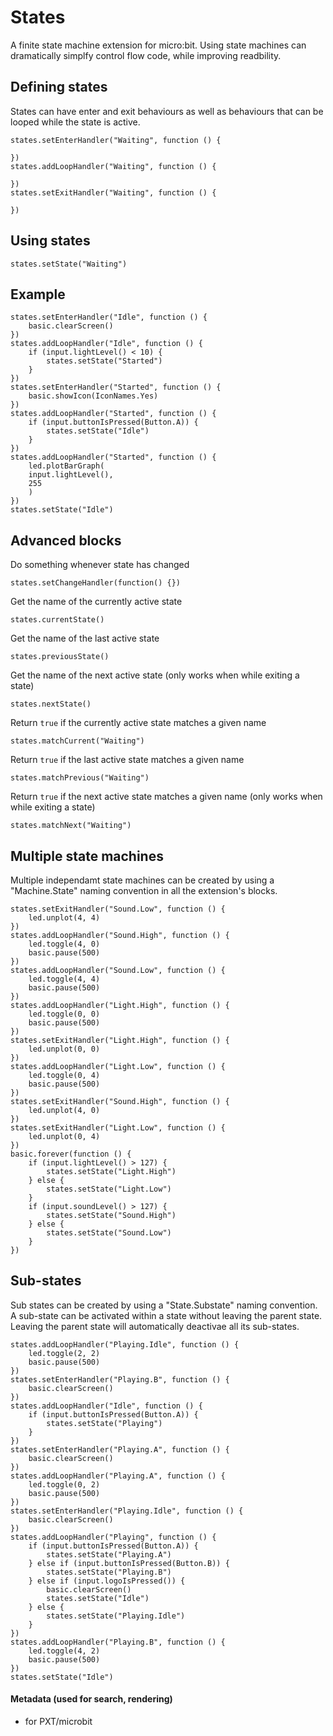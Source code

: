 # States
A finite state machine extension for micro:bit.
Using state machines can dramatically simplfy control flow code, while improving readbility.

## Defining states
States can have enter and exit behaviours as well as behaviours that can be looped while the state is active.

```blocks
states.setEnterHandler("Waiting", function () {
    
})
states.addLoopHandler("Waiting", function () {
    
})
states.setExitHandler("Waiting", function () {
    
})
```
## Using states
```blocks
states.setState("Waiting")
```
## Example
```blocks
states.setEnterHandler("Idle", function () {
    basic.clearScreen()
})
states.addLoopHandler("Idle", function () {
    if (input.lightLevel() < 10) {
        states.setState("Started")
    }
})
states.setEnterHandler("Started", function () {
    basic.showIcon(IconNames.Yes)
})
states.addLoopHandler("Started", function () {
    if (input.buttonIsPressed(Button.A)) {
        states.setState("Idle")
    }
})
states.addLoopHandler("Started", function () {
    led.plotBarGraph(
    input.lightLevel(),
    255
    )
})
states.setState("Idle")
```
## Advanced blocks
Do something whenever state has changed
```blocks
states.setChangeHandler(function() {})
```
Get the name of the currently active state
```blocks
states.currentState()
```
Get the name of the last active state
```blocks
states.previousState()
```
Get the name of the next active state (only works when while exiting a state)
```blocks
states.nextState()
```
Return `true` if the currently active state matches a given name
```blocks
states.matchCurrent("Waiting")
```
Return `true` if the last active state matches a given name
```blocks
states.matchPrevious("Waiting")
```
Return `true` if the next active state matches a given name (only works when while exiting a state)
```blocks
states.matchNext("Waiting")
```

## Multiple state machines
Multiple independamt state machines can be created by using a "Machine.State" naming convention in all the extension's blocks.
```blocks
states.setExitHandler("Sound.Low", function () {
    led.unplot(4, 4)
})
states.addLoopHandler("Sound.High", function () {
    led.toggle(4, 0)
    basic.pause(500)
})
states.addLoopHandler("Sound.Low", function () {
    led.toggle(4, 4)
    basic.pause(500)
})
states.addLoopHandler("Light.High", function () {
    led.toggle(0, 0)
    basic.pause(500)
})
states.setExitHandler("Light.High", function () {
    led.unplot(0, 0)
})
states.addLoopHandler("Light.Low", function () {
    led.toggle(0, 4)
    basic.pause(500)
})
states.setExitHandler("Sound.High", function () {
    led.unplot(4, 0)
})
states.setExitHandler("Light.Low", function () {
    led.unplot(0, 4)
})
basic.forever(function () {
    if (input.lightLevel() > 127) {
        states.setState("Light.High")
    } else {
        states.setState("Light.Low")
    }
    if (input.soundLevel() > 127) {
        states.setState("Sound.High")
    } else {
        states.setState("Sound.Low")
    }
})
```

## Sub-states
Sub states can be created by using a "State.Substate" naming convention.
A sub-state can be activated within a state without leaving the parent state.
Leaving the parent state will automatically deactivae all its sub-states.
```blocks
states.addLoopHandler("Playing.Idle", function () {
    led.toggle(2, 2)
    basic.pause(500)
})
states.setEnterHandler("Playing.B", function () {
    basic.clearScreen()
})
states.addLoopHandler("Idle", function () {
    if (input.buttonIsPressed(Button.A)) {
        states.setState("Playing")
    }
})
states.setEnterHandler("Playing.A", function () {
    basic.clearScreen()
})
states.addLoopHandler("Playing.A", function () {
    led.toggle(0, 2)
    basic.pause(500)
})
states.setEnterHandler("Playing.Idle", function () {
    basic.clearScreen()
})
states.addLoopHandler("Playing", function () {
    if (input.buttonIsPressed(Button.A)) {
        states.setState("Playing.A")
    } else if (input.buttonIsPressed(Button.B)) {
        states.setState("Playing.B")
    } else if (input.logoIsPressed()) {
        basic.clearScreen()
        states.setState("Idle")
    } else {
        states.setState("Playing.Idle")
    }
})
states.addLoopHandler("Playing.B", function () {
    led.toggle(4, 2)
    basic.pause(500)
})
states.setState("Idle")
```


#### Metadata (used for search, rendering)

* for PXT/microbit
<script src="https://makecode.com/gh-pages-embed.js"></script><script>makeCodeRender("{{ site.makecode.home_url }}", "{{ site.github.owner_name }}/{{ site.github.repository_name }}");</script>

